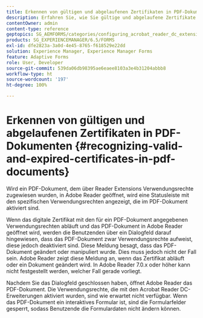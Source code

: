```yaml
---
title: Erkennen von gültigen und abgelaufenen Zertifikaten in PDF-Dokumenten
description: Erfahren Sie, wie Sie gültige und abgelaufene Zertifikate in PDF-Dokumenten erkennen.
contentOwner: admin
content-type: reference
geptopics: SG_AEMFORMS/categories/configuring_acrobat_reader_dc_extensions
products: SG_EXPERIENCEMANAGER/6.5/FORMS
exl-id: dfe2823a-3a0d-4e45-8765-f618529e22dd
solution: Experience Manager, Experience Manager Forms
feature: Adaptive Forms
role: User, Developer
source-git-commit: 539da06db98395ae6eaee8103a3e4b31204abbb8
workflow-type: ht
source-wordcount: '197'
ht-degree: 100%

---
```


# Erkennen von gültigen und abgelaufenen Zertifikaten in PDF-Dokumenten {#recognizing-valid-and-expired-certificates-in-pdf-documents}

Wird ein PDF-Dokument, dem über Reader Extensions Verwendungsrechte zugewiesen wurden, in Adobe Reader geöffnet, wird eine Statusleiste mit den spezifischen Verwendungsrechten angezeigt, die im PDF-Dokument aktiviert sind.

Wenn das digitale Zertifikat mit den für ein PDF-Dokument angegebenen Verwendungsrechten abläuft und das PDF-Dokument in Adobe Reader geöffnet wird, werden die Benutzenden über ein Dialogfeld darauf hingewiesen, dass das PDF-Dokument zwar Verwendungsrechte aufweist, diese jedoch deaktiviert sind. Diese Meldung besagt, dass das PDF-Dokument geändert oder manipuliert wurde. Dies muss jedoch nicht der Fall sein. Adobe Reader zeigt diese Meldung an, wenn das Zertifikat abläuft oder ein Dokument geändert wird. In Adobe Reader 7.0.x oder höher kann nicht festgestellt werden, welcher Fall gerade vorliegt.

Nachdem Sie das Dialogfeld geschlossen haben, öffnet Adobe Reader das PDF-Dokument. Die Verwendungsrechte, die mit den Acrobat Reader DC-Erweiterungen aktiviert wurden, sind wie erwartet nicht verfügbar. Wenn das PDF-Dokument ein interaktives Formular ist, sind die Formularfelder gesperrt, sodass Benutzende die Formulardaten nicht ändern können.
